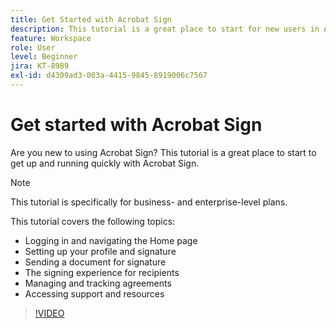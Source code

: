 ```yaml
---
title: Get Started with Acrobat Sign
description: This tutorial is a great place to start for new users in Acrobat Sign
feature: Workspace
role: User
level: Beginner
jira: KT-8989
exl-id: d4309ad3-003a-4415-9845-8919006c7567
---
```

# Get started with Acrobat Sign

Are you new to using Acrobat Sign? This tutorial is a great place to start to get up and running quickly with Acrobat Sign.

>[!NOTE]
>
>This tutorial is specifically for business- and enterprise-level plans.

This tutorial covers the following topics:

* Logging in and navigating the Home page
* Setting up your profile and signature
* Sending a document for signature
* The signing experience for recipients
* Managing and tracking agreements
* Accessing support and resources

>[!VIDEO](https://video.tv.adobe.com/v/337151?quality=12&learn=on&hidetitle=true)
